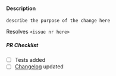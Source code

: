 #### Description

`describe the purpose of the change here` 

Resolves `<issue nr here>`

##### PR Checklist
- [ ] Tests added
- [ ] [Changelog](CHANGELOG.md) updated 